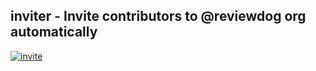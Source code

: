 ## inviter - Invite contributors to @reviewdog org automatically
[![invite](https://github.com/reviewdog/inviter/workflows/invite/badge.svg)](https://github.com/reviewdog/inviter/actions?query=workflow%3Ainvite)
